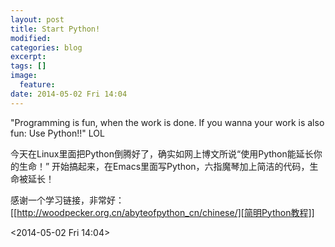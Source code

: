 ```yaml
---
layout: post
title: Start Python!
modified:
categories: blog
excerpt:
tags: []
image:
  feature:
date: 2014-05-02 Fri 14:04
---
```


"Programming is fun, when the work is done. If you wanna your work is also fun: Use Python!!" LOL

今天在Linux里面把Python倒腾好了，确实如网上博文所说“使用Python能延长你的生命！” 开始搞起来，在Emacs里面写Python，六指魔琴加上简洁的代码，生命被延长！

感谢一个学习链接，非常好： [[http://woodpecker.org.cn/abyteofpython_cn/chinese/][简明Python教程]]

<2014-05-02 Fri 14:04>

